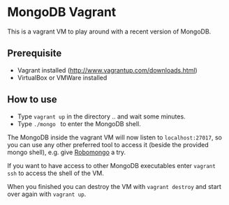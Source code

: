 MongoDB Vagrant
===============

This is a vagrant VM to play around with a recent version of MongoDB.

Prerequisite
------------

 * Vagrant installed (http://www.vagrantup.com/downloads.html)
 * VirtualBox or VMWare installed

How to use
----------

 * Type `vagrant up` in the directory .. and wait some minutes.
 * Type `./mongo ` to enter the MongoDB shell.

The MongoDB inside the vagrant VM will now listen to `localhost:27017`,
so you can use any other preferred tool to access it (beside the provided 
mongo shell), e.g. give [Robomongo](http://robomongo.org/) a try.

If you want to have access to other MongoDB executables enter `vagrant ssh` to access the
shell of the VM.

When you finished you can destroy the VM with `vagrant destroy` and start over again
with `vagrant up`.
